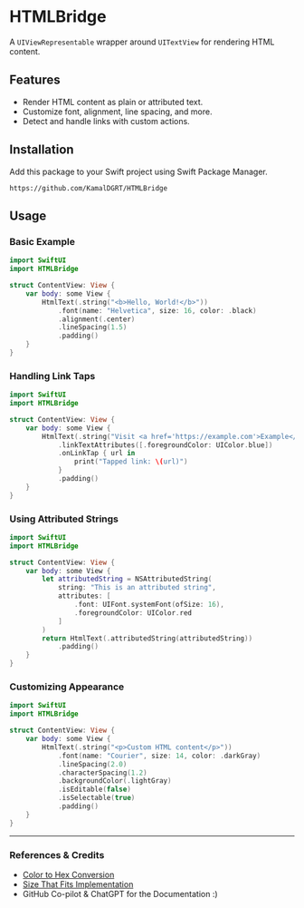 # HTMLBridge

A `UIViewRepresentable` wrapper around `UITextView` for rendering HTML content.

## Features

- Render HTML content as plain or attributed text.
- Customize font, alignment, line spacing, and more.
- Detect and handle links with custom actions.

## Installation

Add this package to your Swift project using Swift Package Manager.

```
https://github.com/KamalDGRT/HTMLBridge
```

## Usage

### Basic Example

```swift
import SwiftUI
import HTMLBridge

struct ContentView: View {
    var body: some View {
        HtmlText(.string("<b>Hello, World!</b>"))
            .font(name: "Helvetica", size: 16, color: .black)
            .alignment(.center)
            .lineSpacing(1.5)
            .padding()
    }
}
```

### Handling Link Taps

```swift
import SwiftUI
import HTMLBridge

struct ContentView: View {
    var body: some View {
        HtmlText(.string("Visit <a href='https://example.com'>Example</a>"))
            .linkTextAttributes([.foregroundColor: UIColor.blue])
            .onLinkTap { url in
                print("Tapped link: \(url)")
            }
            .padding()
    }
}
```

### Using Attributed Strings

```swift
import SwiftUI
import HTMLBridge

struct ContentView: View {
    var body: some View {
        let attributedString = NSAttributedString(
            string: "This is an attributed string",
            attributes: [
                .font: UIFont.systemFont(ofSize: 16),
                .foregroundColor: UIColor.red
            ]
        )
        return HtmlText(.attributedString(attributedString))
            .padding()
    }
}
```

### Customizing Appearance

```swift
import SwiftUI
import HTMLBridge

struct ContentView: View {
    var body: some View {
        HtmlText(.string("<p>Custom HTML content</p>"))
            .font(name: "Courier", size: 14, color: .darkGray)
            .lineSpacing(2.0)
            .characterSpacing(1.2)
            .backgroundColor(.lightGray)
            .isEditable(false)
            .isSelectable(true)
            .padding()
    }
}
```

---

### References & Credits

- [Color to Hex Conversion](https://blog.eidinger.info/from-hex-to-color-and-back-in-swiftui)
- [Size That Fits Implementation](https://github.com/thomsmed/ios-examples/blob/4c4c5b6bca18d970041a8d32f2239c298317a2ad/SwiftUIHTML/SwiftUIHTML/AttributedText.swift#L67)
- GitHub Co-pilot & ChatGPT for the Documentation :)
